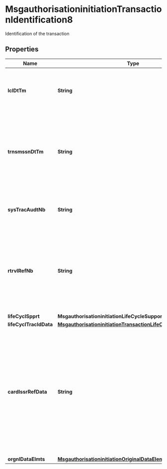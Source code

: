 

# MsgauthorisationinitiationTransactionIdentification8

Identification of the transaction

## Properties

| Name | Type | Description | Notes |
|------------ | ------------- | ------------- | -------------|
|**lclDtTm** | **String** | The local date and time at which the transaction took place at the point of interaction. |  [optional] |
|**trnsmssnDtTm** | **String** | The date and time that the message was sent to the Mastercard Switch Platform, expressed in Coordinated Universal Time (UTC). |  [optional] |
|**sysTracAudtNb** | **String** | An identifier of the transaction assigned by the message originator. |  [optional] |
|**rtrvlRefNb** | **String** | An identifier of the transaction source document generated by the system retaining it, such as a receipt in an acceptor point-of-sale system. |  [optional] |
|**lifeCyclSpprt** | **MsgauthorisationinitiationLifeCycleSupport1Code** |  |  [optional] |
|**lifeCyclTracIdData** | [**MsgauthorisationinitiationTransactionLifeCycleIdentification1**](MsgauthorisationinitiationTransactionLifeCycleIdentification1.md) |  |  [optional] |
|**cardIssrRefData** | **String** | Data supplied by Visa for authorization initiation or incremental authorization. The Acquirer can pass Card Issuer Reference Data from a previous authorization response (Visa only) for incremental authorization purposes. |  [optional] |
|**orgnlDataElmts** | [**MsgauthorisationinitiationOriginalDataElements1**](MsgauthorisationinitiationOriginalDataElements1.md) |  |  [optional] |



